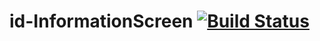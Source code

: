 
# id-InformationScreen [![Build Status](https://appventure.nushigh.edu.sg:8000/api/badges/appventure-nush/id-InformationScreen/status.svg)](https://appventure.nushigh.edu.sg:8000/appventure-nush/id-InformationScreen)
